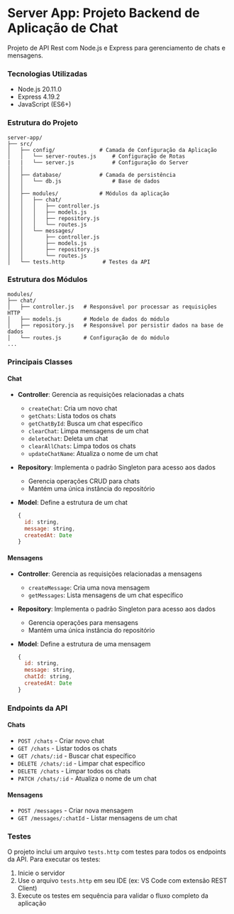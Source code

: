 # Server App: Projeto Backend de Aplicação de Chat

Projeto de API Rest com Node.js e Express para gerenciamento de chats e mensagens.

### Tecnologias Utilizadas
- Node.js 20.11.0
- Express 4.19.2
- JavaScript (ES6+)

### Estrutura do Projeto
```
server-app/
├── src/
│   ├── config/              # Camada de Configuração da Aplicação
│   │   └── server-routes.js     # Configuração de Rotas
|   |   └── server.js            # Configuração do Server
│   │   
│   ├── database/            # Camada de persistência
│   │   └── db.js                # Base de dados
│   │   
│   ├── modules/             # Módulos da aplicação 
│   │   ├── chat/
│   │   │   ├── controller.js
│   │   │   ├── models.js
│   │   │   ├── repository.js
│   │   │   └── routes.js
│   │   └── messages/
│   │       ├── controller.js
│   │       ├── models.js
│   │       ├── repository.js
│   │       └── routes.js
│   └── tests.http            # Testes da API
```

### Estrutura dos Módulos
```
modules/
├── chat/
│   ├── controller.js   # Responsável por processar as requisições HTTP
│   ├── models.js       # Modelo de dados do módulo
│   ├── repository.js   # Responsável por persistir dados na base de dados
│   └── routes.js       # Configuração de do módulo
...
```

### Principais Classes

#### Chat
- **Controller**: Gerencia as requisições relacionadas a chats
  - `createChat`: Cria um novo chat
  - `getChats`: Lista todos os chats
  - `getChatById`: Busca um chat específico
  - `clearChat`: Limpa mensagens de um chat
  - `deleteChat`: Deleta um chat
  - `clearAllChats`: Limpa todos os chats
  - `updateChatName`: Atualiza o nome de um chat

- **Repository**: Implementa o padrão Singleton para acesso aos dados
  - Gerencia operações CRUD para chats
  - Mantém uma única instância do repositório

- **Model**: Define a estrutura de um chat
  ```javascript
  {
    id: string,
    message: string,
    createdAt: Date
  }
  ```

#### Mensagens
- **Controller**: Gerencia as requisições relacionadas a mensagens
  - `createMessage`: Cria uma nova mensagem
  - `getMessages`: Lista mensagens de um chat específico

- **Repository**: Implementa o padrão Singleton para acesso aos dados
  - Gerencia operações para mensagens
  - Mantém uma única instância do repositório

- **Model**: Define a estrutura de uma mensagem
  ```javascript
  {
    id: string,
    message: string,
    chatId: string,
    createdAt: Date
  }
  ```

### Endpoints da API

#### Chats
- `POST /chats` - Criar novo chat
- `GET /chats` - Listar todos os chats
- `GET /chats/:id` - Buscar chat específico
- `DELETE /chats/:id` - Limpar chat específico
- `DELETE /chats` - Limpar todos os chats
- `PATCH /chats/:id` - Atualiza o nome de um chat

#### Mensagens
- `POST /messages` - Criar nova mensagem
- `GET /messages/:chatId` - Listar mensagens de um chat

### Testes
O projeto inclui um arquivo `tests.http` com testes para todos os endpoints da API. Para executar os testes:
1. Inicie o servidor
2. Use o arquivo `tests.http` em seu IDE (ex: VS Code com extensão REST Client)
3. Execute os testes em sequência para validar o fluxo completo da aplicação

